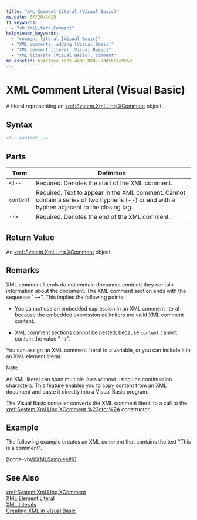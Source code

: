 ```yaml
---
title: "XML Comment Literal (Visual Basic)"
ms.date: 07/20/2015
f1_keywords: 
  - "vb.XmlLiteralComment"
helpviewer_keywords: 
  - "comment literal [Visual Basic]"
  - "XML comments, adding [Visual Basic]"
  - "XML comment literal [Visual Basic]"
  - "XML literals [Visual Basic], comment"
ms.assetid: 634c1cee-5e01-48d0-88d7-2dd55e4a9e52
---
```

# XML Comment Literal (Visual Basic)
A literal representing an <xref:System.Xml.Linq.XComment> object.  

## Syntax  

```xml  
<!-- content -->  
```  

## Parts  


|Term|Definition|  
|---|---|  
|`<!--`|Required. Denotes the start of the XML comment.|  
|`content`|Required. Text to appear in the XML comment. Cannot contain a series of two hyphens (--) or end with a hyphen adjacent to the closing tag.|  
|`-->`|Required. Denotes the end of the XML comment.|  

## Return Value  
 An <xref:System.Xml.Linq.XComment> object.  

## Remarks  
 XML comment literals do not contain document content; they contain information about the document. The XML comment section ends with the sequence "-->". This implies the following points:  

- You cannot use an embedded expression in an XML comment literal because the embedded expression delimiters are valid XML comment content.  

- XML comment sections cannot be nested, because `content` cannot contain the value "-->".  

 You can assign an XML comment literal to a variable, or you can include it in an XML element literal.  

> [!NOTE]
>  An XML literal can span multiple lines without using line continuation characters. This feature enables you to copy content from an XML document and paste it directly into a Visual Basic program.  

 The Visual Basic compiler converts the XML comment literal to a call to the <xref:System.Xml.Linq.XComment.%23ctor%2A> constructor.  

## Example  
 The following example creates an XML comment that contains the text "This is a comment".  

 [!code-vb[VbXMLSamples#9](../../../visual-basic/language-reference/operators/codesnippet/VisualBasic/xml-comment-literal_1.vb)]  

## See Also  
 <xref:System.Xml.Linq.XComment>  
 [XML Element Literal](../../../visual-basic/language-reference/xml-literals/xml-element-literal.md)  
 [XML Literals](../../../visual-basic/language-reference/xml-literals/index.md)  
 [Creating XML in Visual Basic](../../../visual-basic/programming-guide/language-features/xml/creating-xml.md)
